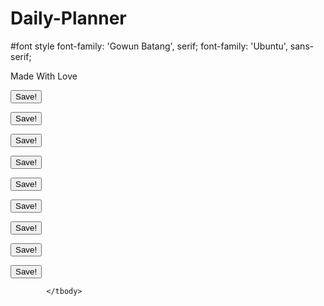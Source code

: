 # Daily-Planner

#font style
font-family: 'Gowun Batang', serif;
font-family: 'Ubuntu', sans-serif;

<footer class = "footer mt-auto py-4 bg-secondary">
        <span class="text-muted">Made With Love</span>
</footer>


 <tbody class = "table-body">
                <tr>
                    <th class = "time"></th>
                    <td class = "task-info">
                        <p placeholder = "Enter Your Task Here!"></p>
                    </td>
                    <td>
                        <button class = "btn save-btn">Save!</button>
                    </td>
                </tr>
                <tr>
                    <th class = "time"></th>
                    <td class = "task-info">
                        <p placeholder = "Enter Your Task Here!"></p>
                    </td>
                    <td>
                        <button class = "btn save-btn">Save!</button>
                    </td>
                </tr>
                <tr>
                    <th class = "time"></th>
                    <td class = "task-info">
                        <p placeholder = "Enter Your Task Here!"></p>
                    </td>
                    <td>
                        <button class = "btn save-btn">Save!</button>
                    </td>
                </tr>
                <tr>
                    <th class = "time"></th>
                    <td class = "task-info">
                        <p placeholder = "Enter Your Task Here!"></p>
                    </td>
                    <td>
                        <button class = "btn save-btn">Save!</button>
                    </td>
                </tr>
                <tr>
                    <th class = "time"></th>
                    <td class = "task-info">
                        <p placeholder = "Enter Your Task Here!"></p>
                    </td>
                    <td>
                        <button class = "btn save-btn">Save!</button>
                    </td>
                </tr>
                <tr>
                    <th class = "time"></th>
                    <td class = "task-info">
                        <p placeholder = "Enter Your Task Here!"></p>
                    </td>
                    <td>
                        <button class = "btn save-btn">Save!</button>
                    </td>
                </tr>
                <tr>
                    <th class = "time"></th>
                    <td class = "task-info">
                        <p placeholder = "Enter Your Task Here!"></p>
                    </td>
                    <td>
                        <button class = "btn save-btn">Save!</button>
                    </td>
                </tr>
                <tr>
                    <th class = "time"></th>
                    <td class = "task-info">
                        <p placeholder = "Enter Your Task Here!"></p>
                    </td>
                    <td>
                        <button class = "btn save-btn">Save!</button>
                    </td>
                </tr>
                <tr>
                    <th class = "time"></th>
                    <td class = "task-info">
                        <p placeholder = "Enter Your Task Here!"></p>
                    </td>
                    <td>
                        <button class = "btn save-btn">Save!</button>
                    </td>
                </tr>
                
                
            </tbody>
